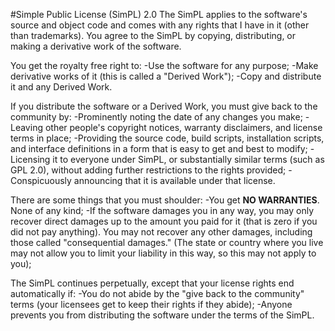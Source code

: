 #Simple Public License (SimPL) 2.0
The SimPL applies to the software's source and object code and comes with any rights that I have in it (other than trademarks). You agree to the SimPL by copying, distributing, or making a derivative work of the software.

You get the royalty free right to:
-Use the software for any purpose;
-Make derivative works of it (this is called a "Derived Work");
-Copy and distribute it and any Derived Work.

If you distribute the software or a Derived Work, you must give back to the community by:
-Prominently noting the date of any changes you make;
-Leaving other people's copyright notices, warranty disclaimers, and license terms  in place;
-Providing the source code, build scripts, installation scripts, and interface definitions in a form that is easy to get and best to modify;
-Licensing it to everyone under SimPL, or substantially similar terms (such as GPL 2.0), without adding further restrictions to the rights provided;
-Conspicuously announcing that it is available under that license.

There are some things that you must shoulder:
-You get **NO WARRANTIES**. None of any kind;
-If the software damages you in any way, you may only recover direct damages up to the amount you paid for it (that is zero if you did not pay anything). You may not recover any other damages, including those called "consequential damages." (The state or country where you live may not allow you to limit your liability in this way, so this may not apply to you);

The SimPL continues perpetually, except that your license rights end automatically if:
-You do not abide by the "give back to the community" terms (your licensees get to keep their rights if they abide);
-Anyone prevents you from distributing the software under the terms of the SimPL.